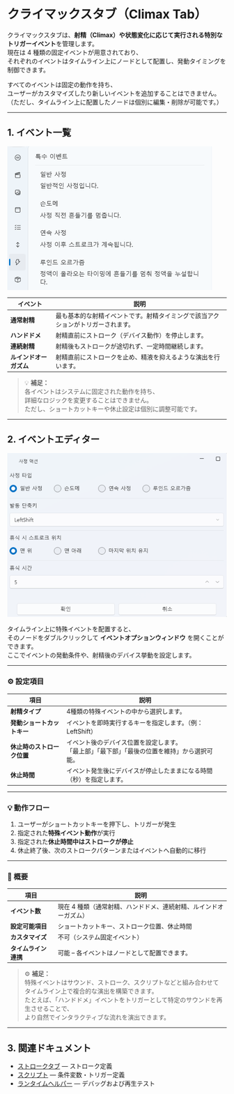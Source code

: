 # クライマックスタブ（Climax Tab）

クライマックスタブは、**射精（Climax）や状態変化に応じて実行される特別なトリガーイベント**を管理します。  
現在は 4 種類の固定イベントが用意されており、  
それぞれのイベントはタイムライン上にノードとして配置し、発動タイミングを制御できます。

すべてのイベントは固定の動作を持ち、  
ユーザーがカスタマイズしたり新しいイベントを追加することはできません。  
（ただし、タイムライン上に配置したノードは個別に編集・削除が可能です。）

---

## 1. イベント一覧

![special-event-list](../images/special-event-list.png)

| イベント | 説明 |
|-----------|------|
| **通常射精** | 最も基本的な射精イベントです。射精タイミングで該当アクションがトリガーされます。 |
| **ハンドドメ** | 射精直前にストローク（デバイス動作）を停止します。 |
| **連続射精** | 射精後もストロークが途切れず、一定時間継続します。 |
| **ルインドオーガズム** | 射精直前にストロークを止め、精液を抑えるような演出を行います。 |

> 💡 **補足：**  
> 各イベントはシステムに固定された動作を持ち、  
> 詳細なロジックを変更することはできません。  
> ただし、ショートカットキーや休止設定は個別に調整可能です。

---

## 2. イベントエディター

![special-event-option](../images/special-event-option.png)

タイムライン上に特殊イベントを配置すると、  
そのノードをダブルクリックして **イベントオプションウィンドウ** を開くことができます。  
ここでイベントの発動条件や、射精後のデバイス挙動を設定します。

---

### ⚙️ 設定項目

| 項目 | 説明 |
|------|------|
| **射精タイプ** | 4種類の特殊イベントの中から選択します。 |
| **発動ショートカットキー** | イベントを即時実行するキーを指定します。（例：LeftShift） |
| **休止時のストローク位置** | イベント後のデバイス位置を設定します。<br>「最上部」「最下部」「最後の位置を維持」から選択可能。 |
| **休止時間** | イベント発生後にデバイスが停止したままになる時間（秒）を指定します。 |

---

### 💡 動作フロー

1. ユーザーがショートカットキーを押下し、トリガーが発生  
2. 指定された**特殊イベント動作**が実行  
3. 指定された**休止時間中はストロークが停止**  
4. 休止終了後、次のストロークパターンまたはイベントへ自動的に移行

---

### 🧭 概要

| 項目 | 説明 |
|------|------|
| **イベント数** | 現在 4 種類（通常射精、ハンドドメ、連続射精、ルインドオーガズム） |
| **設定可能項目** | ショートカットキー、ストローク位置、休止時間 |
| **カスタマイズ** | 不可（システム固定イベント） |
| **タイムライン連携** | 可能 – 各イベントはノードとして配置できます。 |

> ⚙️ **補足：**  
> 特殊イベントはサウンド、ストローク、スクリプトなどと組み合わせて  
> タイムライン上で複合的な演出を構築できます。  
> たとえば、「ハンドドメ」イベントをトリガーとして特定のサウンドを再生させることで、  
> より自然でインタラクティブな流れを演出できます。

---

## 3. 関連ドキュメント

- [ストロークタブ](stroke.md) — ストローク定義  
- [スクリプト](script.md) — 条件変数・トリガー定義  
- [ランタイムヘルパー](runtime-helper.md) — デバッグおよび再生テスト  
